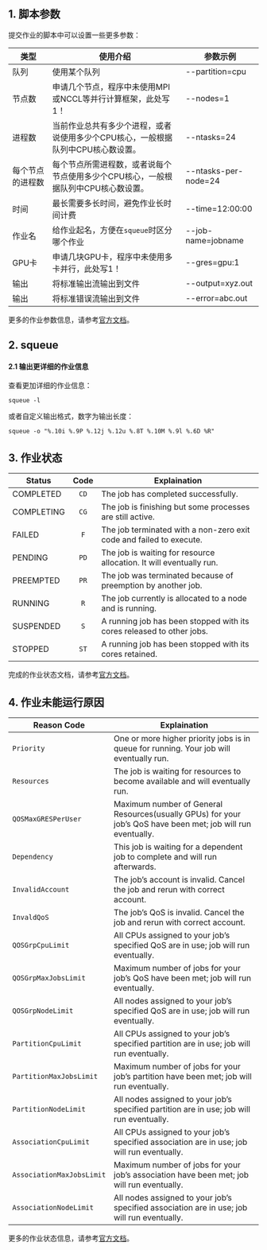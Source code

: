 ## 1. 脚本参数

提交作业的脚本中可以设置一些更多参数：

| 类型             	| 使用介绍                                                                           	| 参数示例             	|
|------------------	|------------------------------------------------------------------------------------	|----------------------	|
| 队列             	| 使用某个队列                                                                       	| --partition=cpu      	|
| 节点数           	| 申请几个节点，程序中未使用MPI或NCCL等并行计算框架，此处写1！                       	| --nodes=1            	|
| 进程数           	| 当前作业总共有多少个进程，或者说使用多少个CPU核心，一般根据队列中CPU核心数设置。   	| --ntasks=24          	|
| 每个节点的进程数 	| 每个节点所需进程数，或者说每个节点使用多少个CPU核心，一般根据队列中CPU核心数设置。 	| --ntasks-per-node=24 	|
| 时间             	| 最长需要多长时间，避免作业长时间计费                                               	| --time=12:00:00      	|
| 作业名           	| 给作业起名，方便在`squeue`时区分哪个作业                                           	| --job-name=jobname   	|
| GPU卡            	| 申请几块GPU卡，程序中未使用多卡并行，此处写1！                                     	| --gres=gpu:1         	|
| 输出             	| 将标准输出流输出到文件                                                             	| --output=xyz.out     	|
| 输出             	| 将标准错误流输出到文件                                                             	| --error=abc.out      	|

更多的作业参数信息，请参考[官方文档](https://SLURM.schedmd.com/sbatch.html)。

## 2. squeue

#### 2.1 输出更详细的作业信息

查看更加详细的作业信息：

```
squeue -l
```

或者自定义输出格式，数字为输出长度：

```
squeue -o "%.10i %.9P %.12j %.12u %.8T %.10M %.9l %.6D %R"
```

## 3. 作业状态

| Status     | Code | Explaination                                                 |
| ---------- | :--: | ------------------------------------------------------------ |
| COMPLETED  | `CD` | The job has completed successfully.                          |
| COMPLETING | `CG` | The job is finishing but some processes are still active.    |
| FAILED     | `F`  | The job terminated with a non-zero exit code and failed to execute. |
| PENDING    | `PD` | The job is waiting for resource allocation. It will eventually run. |
| PREEMPTED  | `PR` | The job was terminated because of preemption by another job. |
| RUNNING    | `R`  | The job currently is allocated to a node and is running.     |
| SUSPENDED  | `S`  | A running job has been stopped with its cores released to other jobs. |
| STOPPED    | `ST` | A running job has been stopped with its cores retained.      |

完成的作业状态文档，请参考[官方文档](https://SLURM.schedmd.com/squeue.html#lbAG)。

## 4. 作业未能运行原因

| Reason Code               | Explaination                                                 |
| ------------------------- | ------------------------------------------------------------ |
| `Priority`                | One or more higher priority jobs is in queue for running. Your job will eventually run. |
| `Resources`               | The job is waiting for resources to become available and will eventually run. |
| `QOSMaxGRESPerUser`       | Maximum number of General Resources(usually GPUs) for your job’s QoS have been met; job will run eventually. |
| `Dependency`              | This job is waiting for a dependent job to complete and will run afterwards. |
| `InvalidAccount`          | The job’s account is invalid. Cancel the job and rerun with correct account. |
| `InvaldQoS`               | The job’s QoS is invalid. Cancel the job and rerun with correct account. |
| `QOSGrpCpuLimit`          | All CPUs assigned to your job’s specified QoS are in use; job will run eventually. |
| `QOSGrpMaxJobsLimit`      | Maximum number of jobs for your job’s QoS have been met; job will run eventually. |
| `QOSGrpNodeLimit`         | All nodes assigned to your job’s specified QoS are in use; job will run eventually. |
| `PartitionCpuLimit`       | All CPUs assigned to your job’s specified partition are in use; job will run eventually. |
| `PartitionMaxJobsLimit`   | Maximum number of jobs for your job’s partition have been met; job will run eventually. |
| `PartitionNodeLimit`      | All nodes assigned to your job’s specified partition are in use; job will run eventually. |
| `AssociationCpuLimit`     | All CPUs assigned to your job’s specified association are in use; job will run eventually. |
| `AssociationMaxJobsLimit` | Maximum number of jobs for your job’s association have been met; job will run eventually. |
| `AssociationNodeLimit`    | All nodes assigned to your job’s specified association are in use; job will run eventually. |

更多的作业状态信息，请参考[官方文档](https://SLURM.schedmd.com/squeue.html#lbAF)。

